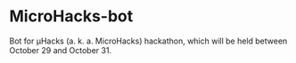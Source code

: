 # MicroHacks-bot
Bot for µHacks (a. k. a. MicroHacks) hackathon, which will be held between October 29 and October 31.
